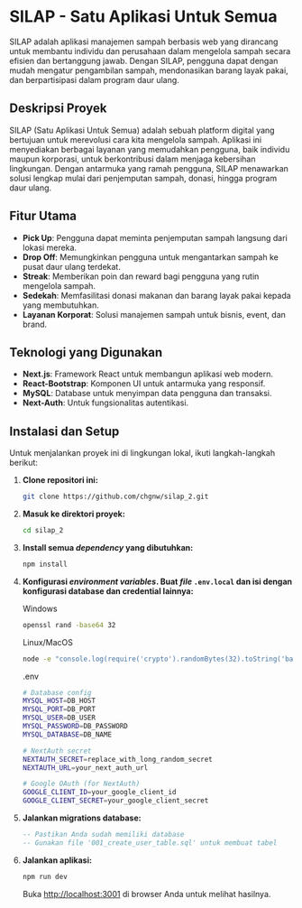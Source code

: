 # SILAP - Satu Aplikasi Untuk Semua

SILAP adalah aplikasi manajemen sampah berbasis web yang dirancang untuk membantu individu dan perusahaan dalam mengelola sampah secara efisien dan bertanggung jawab. Dengan SILAP, pengguna dapat dengan mudah mengatur pengambilan sampah, mendonasikan barang layak pakai, dan berpartisipasi dalam program daur ulang.

## Deskripsi Proyek

SILAP (Satu Aplikasi Untuk Semua) adalah sebuah platform digital yang bertujuan untuk merevolusi cara kita mengelola sampah. Aplikasi ini menyediakan berbagai layanan yang memudahkan pengguna, baik individu maupun korporasi, untuk berkontribusi dalam menjaga kebersihan lingkungan. Dengan antarmuka yang ramah pengguna, SILAP menawarkan solusi lengkap mulai dari penjemputan sampah, donasi, hingga program daur ulang.

## Fitur Utama

* **Pick Up**: Pengguna dapat meminta penjemputan sampah langsung dari lokasi mereka.
* **Drop Off**: Memungkinkan pengguna untuk mengantarkan sampah ke pusat daur ulang terdekat.
* **Streak**: Memberikan poin dan reward bagi pengguna yang rutin mengelola sampah.
* **Sedekah**: Memfasilitasi donasi makanan dan barang layak pakai kepada yang membutuhkan.
* **Layanan Korporat**: Solusi manajemen sampah untuk bisnis, event, dan brand.

## Teknologi yang Digunakan

* **Next.js**: Framework React untuk membangun aplikasi web modern.
* **React-Bootstrap**: Komponen UI untuk antarmuka yang responsif.
* **MySQL**: Database untuk menyimpan data pengguna dan transaksi.
* **Next-Auth**: Untuk fungsionalitas autentikasi.

## Instalasi dan Setup

Untuk menjalankan proyek ini di lingkungan lokal, ikuti langkah-langkah berikut:

1.  **Clone repositori ini:**

    ```bash
    git clone https://github.com/chgnw/silap_2.git
    ```

2.  **Masuk ke direktori proyek:**

    ```bash
    cd silap_2
    ```

3.  **Install semua *dependency* yang dibutuhkan:**

    ```bash
    npm install
    ```

4.  **Konfigurasi *environment variables*. Buat *file* `.env.local` dan isi dengan konfigurasi database dan credential lainnya:**

    Windows
    ```bash
    openssl rand -base64 32
    ```

    Linux/MacOS
    ```bash
    node -e "console.log(require('crypto').randomBytes(32).toString('base64'))"
    ```

    .env
    ```bash
    # Database config
    MYSQL_HOST=DB_HOST
    MYSQL_PORT=DB_PORT
    MYSQL_USER=DB_USER
    MYSQL_PASSWORD=DB_PASSWORD
    MYSQL_DATABASE=DB_NAME
    
    # NextAuth secret
    NEXTAUTH_SECRET=replace_with_long_random_secret
    NEXTAUTH_URL=your_next_auth_url
    
    # Google OAuth (for NextAuth)
    GOOGLE_CLIENT_ID=your_google_client_id
    GOOGLE_CLIENT_SECRET=your_google_client_secret
    ```

6.  **Jalankan migrations database:**

    ```sql
    -- Pastikan Anda sudah memiliki database
    -- Gunakan file '001_create_user_table.sql' untuk membuat tabel
    ```

7.  **Jalankan aplikasi:**

    ```bash
    npm run dev
    ```

    Buka [http://localhost:3001](http://localhost:3001) di browser Anda untuk melihat hasilnya.
